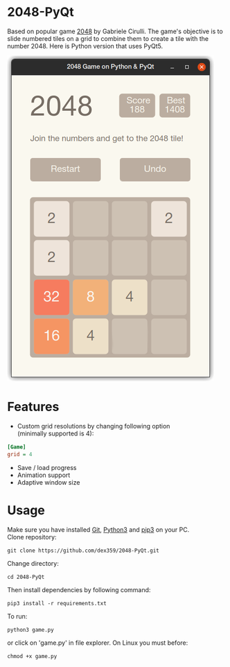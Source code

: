 # 2048-PyQt
Based on popular game [2048](https://github.com/gabrielecirulli/2048) by Gabriele Cirulli.
The game's objective is to slide numbered tiles on a grid to combine them to create a tile with 
the number 2048. Here is Python version that uses PyQt5.  

![screenshot](screenshot.png)  

# Features
- Custom grid resolutions by changing following option  
(minimally supported is 4):
```ini
[Game]
grid = 4
```
- Save / load progress
- Animation support
- Adaptive window size

# Usage
Make sure you have installed [Git](https://git-scm.com/downloads), 
[Python3](https://wiki.python.org/moin/BeginnersGuide/Download) and
[pip3](https://pip.pypa.io/en/stable/) on your PC.  
Clone repository:
```
git clone https://github.com/dex359/2048-PyQt.git
```  
Change directory:
```
cd 2048-PyQt
```
Then install dependencies by following command:
```
pip3 install -r requirements.txt
```
To run:
```
python3 game.py
```
or click on 'game.py' in file explorer. On Linux you must before:
 ```
chmod +x game.py
```